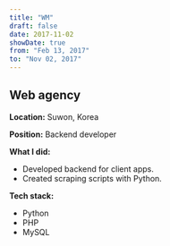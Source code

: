 ```yaml
---
title: "WM"
draft: false
date: 2017-11-02
showDate: true
from: "Feb 13, 2017"
to: "Nov 02, 2017"
---
```


## Web agency

**Location:** Suwon, Korea

**Position:** Backend developer

**What I did:**

- Developed backend for client apps.
- Created scraping scripts with Python.

**Tech stack:**

- Python
- PHP
- MySQL
